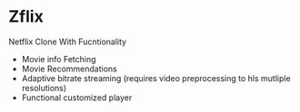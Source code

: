 # Zflix
Netflix Clone
With Fucntionality
- Movie info Fetching
- Movie Recommendations
- Adaptive bitrate streaming (requires video preprocessing to hls mutliple resolutions)
- Functional customized player
